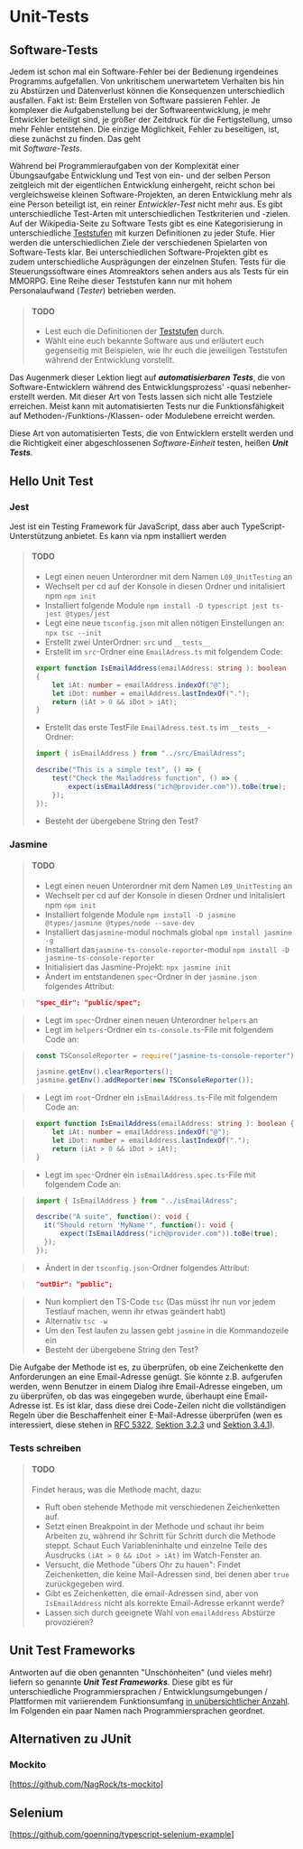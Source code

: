 # Unit-Tests

## Software-Tests

Jedem ist schon mal ein Software-Fehler bei der Bedienung irgendeines Programms aufgefallen. 
Von unkritischem unerwartetem Verhalten bis hin zu Abstürzen und Datenverlust können die
Konsequenzen unterschiedlich ausfallen. Fakt ist: Beim Erstellen von Software passieren
Fehler. Je komplexer die Aufgabenstellung bei der Softwareentwicklung, je mehr Entwickler 
beteiligt sind, je größer der Zeitdruck für die Fertigstellung, umso mehr Fehler entstehen.
Die einzige Möglichkeit, Fehler zu beseitigen, ist, diese zunächst zu finden. Das geht  
mit _Software-Tests_. 

Während bei Programmieraufgaben von der Komplexität einer Übungsaufgabe Entwicklung und
Test von ein- und der selben Person zeitgleich mit der eigentlichen Entwicklung einhergeht,
reicht schon bei vergleichsweise kleinen Software-Projekten, an deren Entwicklung mehr als 
eine Person beteiligt ist, ein reiner _Entwickler-Test_ nicht mehr aus. Es gibt unterschiedliche
Test-Arten mit unterschiedlichen Testkriterien und -zielen. Auf der 
Wikipedia-Seite zu Software Tests gibt es eine Kategorisierung in unterschiedliche 
[Teststufen](https://de.wikipedia.org/wiki/Softwaretest#Teststufen)
mit kurzen Definitionen zu jeder Stufe. Hier werden die unterschiedlichen Ziele der verschiedenen
Spielarten von Software-Tests klar. Bei unterschiedlichen Software-Projekten gibt es zudem 
unterschiedliche Ausprägungen der einzelnen Stufen. Tests für die Steuerungssoftware eines
Atomreaktors sehen anders aus als Tests für ein MMORPG. Eine Reihe dieser Teststufen 
kann nur mit hohem Personalaufwand (_Tester_) betrieben werden.

> #### TODO
>
> - Lest euch die Definitionen der [Teststufen](https://de.wikipedia.org/wiki/Softwaretest#Teststufen)
>   durch. 
> - Wählt eine euch bekannte Software aus und erläutert euch gegenseitig mit Beispielen, wie Ihr 
>   euch die jeweiligen Teststufen während der Entwicklung vorstellt.

Das Augenmerk dieser Lektion liegt auf ***automatisierbaren Tests***, die von Software-Entwicklern
während des Entwicklungsprozess' -quasi nebenher- erstellt werden. Mit dieser Art von 
Tests lassen sich nicht alle Testziele erreichen. Meist kann mit automatisierten Tests nur
die Funktionsfähigkeit auf Methoden-/Funktions-/Klassen- oder Modulebene erreicht werden.

Diese Art von automatisierten Tests, die von Entwicklern erstellt werden und die 
Richtigkeit einer abgeschlossenen _Software-Einheit_ testen, heißen ***Unit Tests***.

## Hello Unit Test

### Jest

Jest ist ein Testing Framework für JavaScript, dass aber auch TypeScript-Unterstützung anbietet. Es kann via npm installiert werden

> #### TODO
>
> - Legt einen neuen Unterordner mit dem Namen `L09_UnitTesting` an 
> - Wechselt per cd auf der Konsole in diesen Ordner und initalisiert npm `npm init`
> - Installiert folgende Module `npm install -D typescript jest ts-jest @types/jest`
> - Legt eine neue `tsconfig.json` mit allen nötigen Einstellungen an: `npx tsc --init`
> - Erstellt zwei UnterOrdner: `src` und `__tests__`
> - Erstellt im `src`-Ordner eine `EmailAdress.ts` mit folgendem Code:
>
> ```TypeScript
>  export function IsEmailAddress(emailAddress: string ): boolean
>  {
>      let iAt: number = emailAddress.indexOf("@");
>      let iDot: number = emailAddress.lastIndexOf(".");
>      return (iAt > 0 && iDot > iAt);
>  }
> ```
>
> - Erstellt das erste TestFile `EmailAdress.test.ts` im `__tests__`-Ordner:
>
> ```TypeScript
>  import { isEmailAddress } from "../src/EmailAdress";
>
>  describe("This is a simple test", () => {
>      test("Check the Mailaddress function", () => {
>          expect(isEmailAddress("ich@provider.com")).toBe(true);
>      });
>  });
> ```
> - Besteht der übergebene String den Test?

### Jasmine

> #### TODO
>
> - Legt einen neuen Unterordner mit dem Namen `L09_UnitTesting` an 
> - Wechselt per cd auf der Konsole in diesen Ordner und initalisiert npm `npm init`
> - Installiert folgende Module `npm install -D jasmine @types/jasmine @types/node --save-dev`
> - Installiert das`jasmine`-modul nochmals global `npm install jasmine -g`
> - Installiert das`jasmine-ts-console-reporter`-modul `npm install -D jasmine-ts-console-reporter`
> - Initialisiert das Jasmine-Projekt: `npx jasmine init`
> - Ändert im entstandenen `spec`-Ordner in der `jasmine.json` folgendes Attribut:

> ```JSON
>  "spec_dir": "public/spec";
> ```

> - Legt im `spec`-Ordner einen neuen Unterordner `helpers` an
> - Legt im `helpers`-Ordner ein `ts-console.ts`-File mit folgendem Code an:

> ```TypeScript
>  const TSConsoleReporter = require("jasmine-ts-console-reporter");
>
>  jasmine.getEnv().clearReporters();
>  jasmine.getEnv().addReporter(new TSConsoleReporter());
> ```

> - Legt im `root`-Ordner ein `isEmailAddress.ts`-File mit folgendem Code an:

> ```TypeScript
>  export function IsEmailAddress(emailAddress: string ): boolean {
>      let iAt: number = emailAddress.indexOf("@");
>      let iDot: number = emailAddress.lastIndexOf(".");
>      return (iAt > 0 && iDot > iAt);
>  }
> ```

> - Legt im `spec`-Ordner ein `isEmailAddress.spec.ts`-File mit folgendem Code an:

> ```TypeScript
>  import { IsEmailAddress } from "../isEmailAdress";
>
>  describe("A suite", function(): void {
>    it("Should return 'MyName'", function(): void {
>        expect(IsEmailAddress("ich@provider.com")).toBe(true);
>    });
>  });
> ```

> - Ändert in der `tsconfig.json`-Ordner folgendes Attribut:

> ```JSON
>  "outDir": "public";
> ```

> - Nun kompliert den TS-Code `tsc` (Das müsst ihr nun vor jedem Testlauf machen, wenn ihr etwas geändert habt)
> - Alternativ `tsc -w`
> - Um den Test laufen zu lassen gebt `jasmine` in die Kommandozeile ein
> - Besteht der übergebene String den Test?

Die Aufgabe der Methode ist es, zu überprüfen, ob eine Zeichenkette
den Anforderungen an eine Email-Adresse genügt. Sie könnte z.B. aufgerufen werden, wenn Benutzer in einem Dialog ihre Email-Adresse eingeben, um zu überprüfen, ob das was eingegeben wurde, überhaupt eine Email-Adresse ist. Es ist klar, dass diese drei Code-Zeilen 
nicht die vollständigen Regeln über die Beschaffenheit einer E-Mail-Adresse überprüfen
(wen es interessiert, diese stehen in
[RFC 5322](https://tools.ietf.org/html/rfc5322), 
[Sektion 3.2.3](https://tools.ietf.org/html/rfc5322#section-3.2.3) und
[Sektion 3.4.1](https://tools.ietf.org/html/rfc5322#section-3.4.1)).

### Tests schreiben

> #### TODO
>
> Findet heraus, was die Methode macht, dazu:
>
> - Ruft oben stehende Methode mit verschiedenen Zeichenketten auf.
> - Setzt einen Breakpoint in der Methode und schaut ihr beim Arbeiten zu, während ihr 
>   Schritt für Schritt durch die Methode steppt. Schaut Euch Variableninhalte und 
>   einzelne Teile des Ausdrucks `(iAt > 0 && iDot > iAt)` im Watch-Fenster an.
> - Versucht, die Methode "übers Ohr zu hauen": Findet Zeichenketten, die keine Mail-Adressen
>   sind, bei denen aber `true` zurückgegeben wird.
> - Gibt es Zeichenketten, die email-Adressen sind, aber von `IsEmailAddress` nicht als
>   korrekte Email-Adresse erkannt werde?
> - Lassen sich durch geeignete Wahl von `emailAddress` Abstürze provozieren?


<!-- ### Eine zu testende Methode 

Ganz oft beziehen sich Unit Tests auf einzelne Methoden. Hier ist eine, die getestet werden soll:

> #### TODO
> 
> - Legt ein Verzeichnis "UnitTesting" an. Legt diesem Verzeichnis ein weiteres Unterverzeichnis
>   Namens "EmailChecker"
>
> - Legt im Verzeichnis "UnitTesting/EmailChecker" ein TypeScript-File an (`EmailChecker.ts`) mit folgender Methode an
>
> ```TypeScript
>  public static IsEmailAddress(emailAddress: string ): boolean
>  {
>      let iAt: number = emailAddress.IndexOf('@');
>      let iDot: number = emailAddress.LastIndexOf('.');
>      return (iAt > 0 && iDot > iAt);
>  }
> ```

Die Aufgabe der Methode ist es, zu überprüfen, ob eine Zeichenkette
den Anforderungen an eine Email-Adresse genügt. Sie könnte z.B. aufgerufen werden, wenn Benutzer in einem Dialog ihre Email-Adresse eingeben, um zu überprüfen, ob das was eingegeben wurde, überhaupt eine Email-Adresse ist. Es ist klar, dass diese drei Code-Zeilen 
nicht die vollständigen Regeln über die Beschaffenheit einer E-Mail-Adresse überprüfen
(wen es interessiert, diese stehen in
[RFC 5322](https://tools.ietf.org/html/rfc5322), 
[Sektion 3.2.3](https://tools.ietf.org/html/rfc5322#section-3.2.3) und
[Sektion 3.4.1](https://tools.ietf.org/html/rfc5322#section-3.4.1)).

### Tests schreiben

> #### TODO
>
> Findet heraus, was die Methode macht, dazu:
>
> - Ruft oben stehende Methode aus der `Main` Methode mit verschiedenen Zeichenketten auf.
> - Setzt einen Breakpoint in der Methode und schaut ihr beim Arbeiten zu, während ihr 
>   Schritt für Schritt durch die Methode steppt. Schaut Euch Variableninhalte und 
>   einzelne Teile des Ausdrucks `(iAt > 0 && iDot > iAt)` im Watch-Fenster an.
> - Versucht, die Methode "übers Ohr zu hauen": Findet Zeichenketten, die keine Mail-Adressen
>   sind, bei denen aber `true` zurückgegeben wird (false positive).
> - Gibt es Zeichenketten, die email-Adressen sind, aber von `IsEmailAddress` nicht als
>   korrekte Email-Adresse erkannt werden (false negative)?
> - Lassen sich durch geeignete Wahl von `emailAddress` Abstürze provozieren?

In `Main` sollte es nun eine Reihe von Aufrufen unserer Methode `IsEmailAddress` geben. 
Für jeden dieser Aufrufe wird ein bestimmtes
Verhalten der Methode erwartet. Bei einigen Aufrufen wird erwartet, dass `true` zurückgegeben
wird, bei anderen `false`. Nicht immer verhält sich die derzeitige Implementierung der Methode
erwartungsgemäß.

### Test-Auswertung

Was wir nun haben, sind bereits eine Reihe von Tests der Methode. Die Methode wird mit Test-Fällen
aufgerufen und wir kennen bereits das erwartete Ergebnis. Für "echte" Unit-Tests fehlen aber noch ein 
paar Dinge: zum Beispieldie automatisierbare 
Ausführung und Überprüfung der Ergebnisse. Dazu könnten wir nun jeden Aufruf 

```TypeScript
// Test 1
IsEmailAdress("ich@provider.com");
```
in etwas umgebenden Code einbetten, z.B. so:

```TypeScript
// Test 1
string mailaddress = "ich@provider.com";
if (IsEmailAddress(mailaddress))
    Console.WriteLine("TEST PASSED: " + mailaddress + " korrekt als Email-Adresse erkannt");
else
    Console.WriteLine("TEST FAILED: " + mailaddress + " nicht als Email-Adresse erkannt, obwohl korrekt.");
```

Damit wird für den jeweiligen Testfall das Ergebnis daraufhin abgeprüft ob die Methode
das zu erwartende Ergebnis liefert oder nicht. 

> #### TODO
>
> - Bettet ein paar eurer Testfälle in Code nach obigem Muster ein, lasst das 
>   Programm laufen und beobachtet die Ausgaben.
>

Wenn ihr alle Eure Testfälle so einpackt und das Programm laufen lasst, erhaltet ihr nun 
eine Liste von durchgeführten Tests, sowie Ergebnisse, welche Tests korrekt absolviert 
wurden (TEST PASSED), und welche nicht (TEST FAILED).

> #### TODO
>
> - Wenn noch nicht geschehen: Macht Euch den Unterschied zwischen "string wird von `IsEmailAddress`
>   als gültig erkannt" und "`IsEmailAddress` liefert für string das erwartete Ergebnis" klar!
>   Man kann hier durcheinander geraten, weil beides Wahrheitswerte sind (`true`/`false`). Das erste 
>   ist ein Resultat, dass im Produktions-Code
>   verwendet werden soll (die Aufgabe der Methode). Das zweite ist das Testergebnis, ob später 
>   im Produktions-Code unsere Methode auch korrekt arbeitet. 
> - Erklärt euch gegenseitig, was in diesem Zusammenhang 
>   [_false positive_ und _false negative_](https://en.wikipedia.org/wiki/False_positives_and_false_negatives)
>   bedeutet.
>   

### Probleme

Im Prinzip haben wir nun schon einen Satz Unit-Tests für unsere "Unit" 
(=abgeschlossene Code-Einheit, in unserem Fall eine einzelne Methode). Es gibt aber noch 
ein paar Unschönheiten:

1. Der Test-Code ist nicht vom Produktionscode getrennt. Eigentlich sollte in `Main` ja 
   irgendwelcher Code stehen, der unsere Methode `IsEmailAddress` aufruft, weil tatsächlich
   ein String auf sein Brauchbarkeit als Email-Adresse überprüft werden soll.
2. Die Überprüfung, ob der Rückgabewert den Erwartungen entspricht, ist von Hand codiert (`if`) und
   mit der Text-Ausgabe verknüpft. Das ist zunächst mal unübersichtlich und führt 
   zu potenziellen Fehlern: Auch Tests können bugs enthalten. Wem ist es beim vorletzten
   **TODO** so gegangen, dass die falsche Erwartung überprüft wurde, weil vergessen wurde, 
   die Ausgabe von `"TEST PASSED"` und `"TEST FAILED"` passend zum Testfall zu vertauschen?
   Zudem gibt es auch andere 
   Sachverhalte als nur `bool`'sche Werte, die nach Ausführung einer Methode als zu erwartende
   Ergebnisse überprüft werden sollen, z.B. andere Typen von Rückgabewerten (`int` statt `bool`)
   oder irgendwelche _Seiteneffekte_, die eine Methode beim Aufruf auslöst.
3. Die Ausgabe des Testergebnis als Klartext auf der Konsole ist möglicherweise nur einer von
   mehreren gewünschten Arten, wie das Testergebnis dargestellt werden soll. In vollkommen automatisierten
   Umgebungen, sollen ggf. hunderttausende von Tests nach einem _Nightly Build_ eines großen Software-
   Paketes vollautomatisch durchlaufen werden. Als Ergebnis soll eine Liste nur der Tests, die 
   schiefgegangen sind, erstellt werden (wer will durch 99'999 `"TEST PASSED"`-Meldungen scrollen, um
   die eine `"TEST FAILED"` Meldung zu finden?). Eventuell lässt sich über ein Source-Control-System sogar
   zurückverfolgen, welcher Entwickler zuletzt an der Methode gearbeitet hat, die nun schief geht und
   direkt benachrichtigen.
4. Die Tests (im Moment in der `Main`-Methode) müssen von Hand gestartet werden. Nur der Entwickler 
   weiß, dass es ich dabei überhaupt um Tests handelt. Wünschenswert wäre
   eine automatische Auffindbarkeit der Tests, die in einem großen Software-Projekt über viele Module
   und Code-Dateien verstreut sein können.

-->

## Unit Test Frameworks

Antworten auf die oben genannten "Unschönheiten" (und vieles mehr) liefern so 
genannte ***Unit Test Frameworks***. Diese gibt es für unterschiedliche
Programmiersprachen / Entwicklungsumgebungen / Plattformen mit variierendem Funktionsumfang
[in unübersichtlicher Anzahl](https://en.wikipedia.org/wiki/List_of_unit_testing_frameworks). 
Im Folgenden ein paar Namen nach Programmiersprachen geordnet.

## Alternativen zu JUnit

### Mockito
[https://github.com/NagRock/ts-mockito]

## Selenium
[https://github.com/goenning/typescript-selenium-example]

<!--
## Tests mit xUnit .net

Es sollen nun die bereits angelegten Tests mit xUnit .net implementiert werden. 

### Ein Testprojekt anlegen

*** Anmerkung***: Wenn das Anlegen u.s. Solution und des dazugehörigen Testprojektes
nicht funktioniert, kann auch die in diesem Repository-Verzeichnis gespeicherte
Projektstruktur verwendet werden. Hier ist bereits das Produktions-Projekt "EmailChecker"
und das Test-Projekt "EmailCheckerTest" vorhanden.

Um die Trennung zwischen Produktionscode und Test-Code zu bewerkstelligen, werden
Unit Tests in einem eigenen Projekt/Modul gehalten. Nach dem Build stehen so dann
die Unit-Tests in eigenen DLLs zur Verfügung und müssen nicht mit ausgeliefert werden.

> #### TODO
> 
> - Wechselt mit der Kommandozeile (z.B. mit dem in Visual Studio Code eingebauten
>   Terminal (`Ctrl+Ö`)) in der in das übergeordnete Verzeichnis "UnitTesting".
> - Erzeugt mit dem Befehl `dotnet new sln` eine so genannte Solution-Datei.
>

Als Resultat sollte folgende Struktur vorhanden sein:
```
/UnitTesting
   UnitTesting.sln
   /EmailChecker
       Program.cs
       ...
```
Die Solution-Datei kann mehrere Projekte/Module enthalten, die dann als gemeinsames Software-Projekt
verwendet werden. Wir wollen nun neben unserem Produktions-Code im Projekt EmailChecker ein 
xUnit-Test-Projekt anlegen, in das die Tests ausgelagert werden.

> #### TODO
> 
> - Fügt zunächst das bestehende EmailChecker-Projekt unserer neuen Solution hinzu:
>   `dotnet sln add EmailChecker/EmailChecker.csproj`.
> - Erzeugt ein zweites Unterverzeichnis unterhalb von UnitTesting mit dem Namen
>   `EmailChecker.Tests`
> - Wechselt mit der Kommandozeile in dieses Verzeichnis (`cd EmailChecker.Tests`)
> - Erzeugt in diesem Verzeichnis ein neues xUnit-Test-Projekt mit
>   `dotnet new xunit`.
> - Da unser neues Testprojekt die Methode `IsEmailAddress` aus dem eigentlichen `EmailChecker` Projekt
>   aufrufen soll, müssen wir eine Referenz auf das `EmailChecker`-Projekt in unser 
>   `EmailChecker.Tests`-Projekt einfügen, und zwar mit:
>   `dotnet add reference ../EmailChecker/EmailChecker.csproj`
> - Schließlich wollen wir auch unser Test-Projekt der Solution hinzufügen. Wechselt dazu
>   zurück ins übergeordnete `UnitTesting`-Verzeichnis (mit `cd ..`) und fügt dann
>   das Projekt der Solution hinzu mit: `dotnet sln add EmailChecker.Tests/EmailChecker.Tests.csproj`

Nun gibt es im Verzeichnis `UnitTesting` die Solution-Datei `UnitTesting.sln`. Diese referenziert
die beiden Projekte `EmailChecker` und `EmailChecker.Testing` in den gleichlautendenden Unterverzeichnissen.

Als nächstes sollten die Tests aus der Main-Methode des `EmailChecker`-Projektes in das `EmailChecker.Testing` Projekt eingefügt werden.

> - Wenn noch nicht geschehen, öffnet in Visual Studio Code das übergeordnete `UnitTesting`-Verzeichnis. Da die xUnit-Unterstützung in Visual Studio Code manchmal nocht ein bisschen hakt, ist es vermutlich eine gute Idee, Visual Studio Code noch mal zu schließen und das übergeordnete `UnitTesting`-Verzeichnis noch mal in VS Code zu öffnen.
> - Betrachtet den Inhalt der Datei `EmailChecker.Test/UnitTest1.cs`, die beim Anlegen des
>   xUnit-Test-Projektes automatisch erstellt wurde.

Der Inhalt müsste in etwa so aussehen:

```TypeScript
using System;
using Xunit;

namespace EmailChecker.Test
{
    public class UnitTest1
    {
        [Fact]
        public void Test1()
        {
        }
    }
}
``` 

### Tests einfügen

In einer Klasse namens `UnitTest1` gibt es nun eine Methode namens `Test1()`. Eine Besonderheit
fällt auf: über der Methode steht eine Zeile `[Fact]`. Dabei handelt es sich um ein so
genanntes *Attribut*, ein spezielles 
[Feature der Sprache TypeScript](https://docs.microsoft.com/en-us/dotnet/csharp/programming-guide/concepts/attributes/)
, mit dem man Code-Bestandteile wie Klassen, Methoden, Parameter u.Ä. mit besonderen
Kennzeichnungen versehen kann. Jeder kann solche Kennzeichnungen (_Attribute_) selbst 
definieren und auch Code schreiben, der anderen Code auf das Vorhandensein solcher 
Kennzeichnungen untersucht und daraufhin bestimmte Aktionen auslöst.
In diesem Fall ist das Attribut `[Fact]` durch das xUnit-Framework definiert worden.
Es wird verwendet, um eine Methode als Test zu kennzeichnen. Somit können wir nun unsere
vorhandenen Tests in die Main-Methode einbetten. 

Allerdings soll das Ergebnis der Überprüfung, ob das erwartete Ergebnis eintritt oder nicht, 
nun nicht mehr direkt auf der Konsole ausgegeben werden. Stattdessen verwenden wir zur Überprüfung,
ob das von uns erwartete Testergebnis eintritt, Methoden der Klasse `Assert`.

> #### TODO
> 
> - Wandelt Eure Tests aus `EmailChecker.Main` nach folgendem Muster in Testmethoden um.
>   Pro Test in `Main` sollte dann in der Klasse `UnitTest1.cs` eine eigene Methode entstehen.
>
> ***Aus alt:***
> ```TypeScript
> // Test 1
> string mailaddress = "ich@provider.com";
> if (IsEmailAddress(mailaddress))
>     Console.WriteLine("TEST PASSED: " + mailaddress + " korrekt als Email-Adresse erkannt");
> else
>     Console.WriteLine("TEST FAILED: " + mailaddress + " nicht als Email-Adresse erkannt, obwohl korrekt.");
> ```
>
> ***Wird neu:***
> ```TypeScript
>    [Fact]
>    public void Test1()
>    {
>        string mailaddress = "ich@provider.com";
>        bool result = EmailChecker.Program.IsEmailAddress(mailaddress);
>        Assert.True(result, mailaddress + " nicht als Email-Adresse erkannt, obwohl korrekt.");
>    }
> ```
> Verwendet dabei `Assert.True` für Testergebnisse, bei denen ihr erwartet, dass  `IsEmailAddress`
> eine gültige Email-Adresse erkennt, und `Assert.False` für Testfälle, bei denen `IsEmailAddress`
> eine ungültige Email-Adresse erkennen soll.
> 
> - Da im Hauptprogramm (in der Methode `EmailChecker.Main`) nun kein Test mehr aufgerufen werden 
>   muss, könnnen wir nun eine Applikation schreiben: Fügt Code ein, der eine Email-Adresse von der 
>   Kommandozeile einliest und diese mit
>   Hilfe von  `IsEmailAddress` auf Korrektheit prüft, und das Ergebnis ausgibt.

Etwas gewöhnungsbedürftig ist die Verwendung von `Assert`. Die Methode `Assert.True` bekommt
als ersten Parameter einen `bool`'schen Wert und prüft, ob dieser
`true` ist. Falls ja, ist der Test bestanden. Falls aber, entgegen der Erwartung der Wert
`false` ist, hat die Methode `IsEmailAddress` nicht das erwartete Ergebnis geliefert: Der
Test ist fehlgeschlagen, es scheint ein Programmierfehler in der zu testenden Methode 
`IsEmailAddress` vorzuliegen. Als zweiten Parameter nimmt die Methode `Assert.True` eine
Zeichenkette entgegen, die zur Erläuterung bei der Auswertung fehlgeschlagener Tests
nützlich sein kann.

> #### CHECKPOINT
>
> Für die folgenden TODOs sollte nun die aus dem Nutz-Projekt und dem Test-Projekt bestehende
> Solution existieren und im Test-Projekt mindestens ein nicht funktionierender Test enthalten
> sein. 
> 
> Das in diesem Repository-Ordner enthaltene Projekt erfüllt diese Voraussetzungen.

### Tests laufen lassen

Die Test-Methoden können nun ohne expliziten Aufruf von anderer Stelle laufen gelassen
werden. Das xCode Framework findet die Methoden auf Grund des `[Fact]` Attributes.

> #### TODO
> 
> - Öffnet die in Visual Studio Code integrierte Kommandozeile (`Ctrl+Ö`). 
> - Wechselt mit `cd EmailChecker.Test` in das Verzeichnis des Test-Projektes
> - Mit `dotnet test` wird das Projekt gebaut und alle mit `[Fact]` dekorierten
>   Methoden ausgeführt. Dabei werden die mit Methoden der Klasse `Assert` formulierten
>   Erwartungen ausgewertet. Bei nicht eingetroffenen Erwartungen werden entsprechende
>   Ausgaben generiert.
> - Analysiert die Ausgabe des Testlaufs im Konsolenfenster. Was lässt sich hier herauslesen?

## Umgang mit Unit Tests

Wir kennen nun die Mechanismen, wie wir Unit Tests erzeugen und laufen lassen können. Wie
wird nun im Software-Entwicklungs-Alltag damit umgegangen?

### Test-Basis

Ein Ziel von Unit Tests ist es, den Produktionscode auf Knopfdruck mit einer möglichst umfangreichen
Menge von Tests auf Fehler zu untersuchen.

Durch einen Aufruf wie `dotnet test` z.B. nach jedem Build-Lauf, vor dem Commit in ein 
Source-Control-System, während der Testphase vor der Auslieferung o.ä. kann so überprüft werden,
ob irgendwelche Änderungen am Source-Code unerwartet Funktionalität, die vor der Änderung
die Erwartungen erfüllte, Fehler hervorruft. Die in der Software-Entwicklung häufig vorkommende
 "Verschlimmbesserung"
- man versucht an einer Stelle eine Verbesserung zu erreichen, baut unwissentlich an anderer Stelle
durch die Änderung aber Fehler ein - kann so eingegrenzt werden.

Neben dem eigentlichen Protuktionscode muss dazu auch eine umfangreiche Bibliothek von Unit Tests
entwickelt und gepfelgt werden. Dabei spielt neben der Anzahl der Tests auch 
die Qualität der Tests eine Rolle. Es ist sehr wahrscheinlich, dass bestimmte Fälle gar nicht 
in Tests abgeprüft werden. Genauso wie das Entwickeln von Produktionscode ist auch das Schreiben
von Tests eine Fähigkeit, die erlernt sein will. Unter Umständen werden Teile des Produktionscodes gar nicht
von Tests abgedeckt, während andere mehrfach mit sehr ähnlichen, nicht sehr aussagekräftigen Tests
abgeprüft werden.

Wie kann nun in einem großen Projekt gewährleistet werden, dass Entwickler in ausreichender Zahl
und Qualität Tests generieren und sich nicht nur auf den Produktionscode stürzen, diesen zwar 
möglicherweise noch einigermaßen fehlerfrei zum nächsten Release entwickeln, den Code aber dann sich
selbst überlassen und zukünftige Änderungen ggf. zu Fehlern führen, weil keine Tests da sind?

Antworten darauf geben Verfahrensweisen, die unter Schlagworten wie  
[***Test Driven Development***] oder [***Test First***] zusammengefasst sind. 
darunter versteht man die Herangehensweise, vor der ersten Zeile Produktionscode
einer Methode oder Klasse zunächst einen oder mehrere Tests zu schreiben, die die Erwartungen
an das Verhalten der Klasse definieren. Die Methode oder Klasse liegt dann zunächst als reine
Dummy-Implementierung vor: Alle Methoden tun noch nichts. Daher werden alle Tests zunächst
fehlerhaft verlaufen. Der Produktionscode entsteht dann durch das sukzessive "korrieren" der
Tests: Nach und nach werden die Methoden so mit Leben gefüllt, dass Test um Test positiv verläuft.
Am Ende entsteht so Produktionscode, der alle Erwartungen erfüllt.

Ob und wenn ja wie intensiv dieses Verfahren zum Einsatz kommen kann, hängt von ein paar Voraussetzungen ab.

- Organisation: Es muss gewährleistet sein, dass Entwickler genügend Zeit für dieses Vorgehen
  zur Verfügung haben. Die Geschäftsleitung/der Auftraggeber muss den Vorteil einer 
  zeitgleich entwickelten Testbasis erkennen und fördern.

- Entwurf: Um die Erwartungen präzise im Testcode mittels ja/nein Entscheidungen formulieren zu können,
  muss ein gut ausgearbeiteter Software-Entwurf vorliegen. Das ist u.U. nicht immer möglich. Oft
  besteht ein großer Anteil in der Software-Entwicklung aus forschenden Tätigkeiten, bei denen die
  zu erwartenden Ergebnisse nicht immer vorab fest stehen.

- Testbarkeit: Lassen sich Eingaben für einen UnitTest leicht im Rahmen eines Tests generieren? 
  Wie Aufwändig ist es, die Ausgaben auf das zu erwartende Ergebnis zu überprüfen? Ggf. handelt es
  sich bei den Eingaben um Benutzereingaben, bei denen die Zeitliche Abfolge das Ergebnis beeinflusst.
  Die Ausgaben sind vielleicht grafischer Natur, so dass ein Bildvergleich notwendig ist, um die
  Erwartungen zu überprüfen. U.u. ist der Aufwand, einen Test zu schreiben, zu hoch.

> #### TODO
> - Mindestens einer der Tests in eurem Projekt schlägt derzeit fehl. Fixt diesen  
>   Test, in dem Ihr den Produktionscode so lange ändert, bis nicht dur dieser Test
>   sondern auch alle anderen Tests positiv verlaufen.

## "Test Driven Debugging"

Eine pragmatische Herangehensweise, die sich nicht dem Diktat unterwirft, für jeden Fall
einen Test zu generieren, aber trotzdem über die Zeit hinweg dafür sorgt, dass eine 
wachsende Zahl von relevanten Tests entsteht und darüber hinaus eventuell sogar noch
Entwicklungszeit spart, ist folgende:

- Ein Fehler, der z.B. durch einen Bug-Report eines Kunden bekannt wurde, soll behoben werden.
- Ein Entwickler muss sich mit dem Fehler auseinandersetzten, dazu muss der Fehler zunächst
  reproduziert und dann eingegrenzt werden. Oftmals muss der Fehler während der Behebung (Bug-Fixing)
  sehr oft hintereinander reproduziert werden, damit der Entwickler den Fehler erkennen und schließlich
  entfernen kann.
- Statt den Fehler ständig durch Bedienung der Software hervorzurufen, schreibt der Entwickler
  einen Test, der den Fehler reproduziert. 
- Der Fehler kann somit während des Bugfixing auf Knopfdruck reproduziert werden und der Entwickler
  kann mit dem Debugger direkt an der Stelle, an der der Fehler auftritt, aktiv werden. 
- Ist der Fehler behoben, ist die Testbasis um einen Test erweitert worden. Es wird auch in Zukunft
  bei automatischen Tests überprüft, ob dieser Fehler nicht wieder auftritt. Der Test ist von
  Relevanz, denn er testet einen tatsächlich aufgetretenen Fehlerfall.

Dieses Verfahren wird von zeitgemäßen Entwicklungsumgebungen und Code-Editoren dadurch unterstützt,
dass einzelne Tests auf Knopfdruck in der Entwicklungsumgebung im Debugger startbar sind.
In Visual Studio Code steht diese Funktionalität über die "Code Lens" zur Verfügung: Über 
allen mit `[Fact]` dekorierten Methoden erscheinen im Code Editor die Optionen `run test` und `debug test`:

![Test CodeLens](_img/TestCodeLens.gif)

> #### TODO
>
> - Setzt einen Breakpoint in der Methode `IsEmailAddress` (im Produktionscode).
> - Startet einen der Tests, bei denen das erwartete Verhalten nicht eintritt.
>
> Resultat: Die Programm-AusführungIhr steht auf Knopfdruck in der fehlerhaften Methode, die bereits mit den
> Daten aufgerufen wurden, die zum Fehler führen. 
> 
> - Analysiert den Fehler und behebt ihn.
>  
> Resultat: Die Methode ist etwas besser geworden und Ihr habt einen weiteren Test
> in Eurer Test-Bibliothek.
> 

## Aufgabe

- Erzeugt mindestens vier weitere Tests ("Test First"), die zunächst falsch laufen und verbessert an diesen die Methode `IsEmailAddress`. Ideen, wie ihr zu sinnvollen Tests kommen könnt:
  - _false positive_ Tests lassen sich vermutlich erst mal leichter finden. Nachdem ihr in jedem Schritt aber
    die Möglichkeit, was noch alles als Email-Adresse durchgeht, weiter einschränkt, gibt es nach jedem Schritt
    auch eine größere Wahrscheinlichkeit, _false negative_ Testfälle zu finden. Versucht es!
  - Entnehmt eure Annahmen darüber, wie eine Email-Adresse beschaffen sein muss, den oben genannten Spezifikationen.
  - Gleicht die Top-Level-Domain der zu prüfenden Email-Adresse mit der 
    [offiziellen Liste der Top-Level-Domains](http://data.iana.org/TLD/tlds-alpha-by-domain.txt) ab.

- Überlegt Euch, ob und wie man Tests zusammen legen kann. Was sind Vor- und Nachteile Eurer Vorschläge?

- Neben `[Fact]` gibt es auch noch `[Theory]` in xUnit .net. Wo ist der Unterschied? Wie sähe eine
  sinnvolle Anwendung für `[Theory]` beim `EmailChecker`-Test aus?
  

## Seminar-Themen

 - Mock-Objects
   - Begriffsedinition, Anwendungsfälle
   - Beispielprojekt

 - Test-Driven Development
   - Entwicklungsprozess(e) erklären & vergleichen
   - Einbettung in agile Methoden / Abgrenzung zu agilen Methoden

 